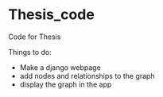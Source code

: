 # Thesis_code
Code for Thesis

Things to do:

- Make a django webpage
- add nodes and relationships to the graph
- display the graph in the app
